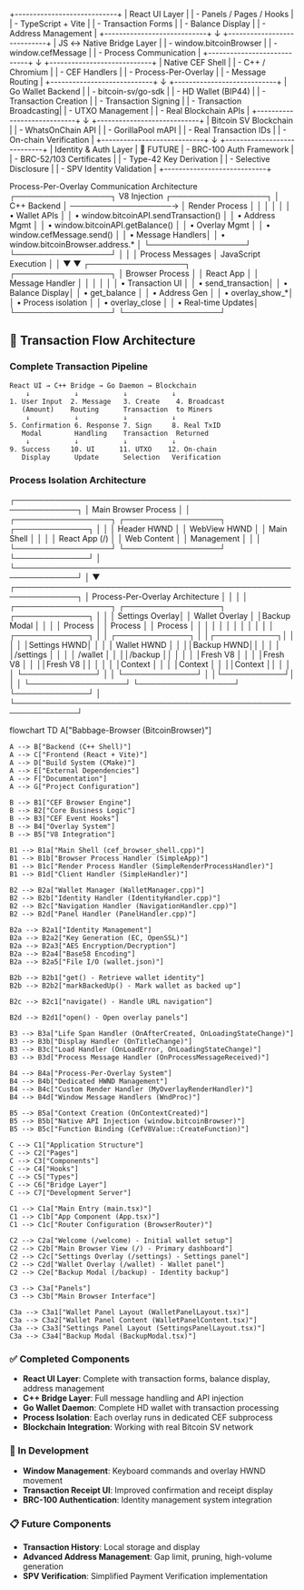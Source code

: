 +----------------------------+
|        React UI Layer     |
|  - Panels / Pages / Hooks |
|  - TypeScript + Vite      |
|  - Transaction Forms      |
|  - Balance Display        |
|  - Address Management     |
+----------------------------+
            ↓
+----------------------------+
|   JS ↔ Native Bridge Layer |
|  - window.bitcoinBrowser   |
|  - window.cefMessage       |
|  - Process Communication   |
+----------------------------+
            ↓
+----------------------------+
|     Native CEF Shell       |
|  - C++ / Chromium          |
|  - CEF Handlers            |
|  - Process-Per-Overlay     |
|  - Message Routing         |
+----------------------------+
            ↓
+----------------------------+
|   Go Wallet Backend        |
|  - bitcoin-sv/go-sdk       |
|  - HD Wallet (BIP44)       |
|  - Transaction Creation    |
|  - Transaction Signing     |
|  - Transaction Broadcasting|
|  - UTXO Management         |
|  - Real Blockchain APIs    |
+----------------------------+
            ↓
+----------------------------+
| Bitcoin SV Blockchain      |
|  - WhatsOnChain API        |
|  - GorillaPool mAPI        |
|  - Real Transaction IDs    |
|  - On-chain Verification   |
+----------------------------+
            ↓
+----------------------------+
| Identity & Auth Layer      | 🚧 FUTURE
|  - BRC-100 Auth Framework  |
|  - BRC-52/103 Certificates |
|  - Type-42 Key Derivation  |
|  - Selective Disclosure    |
|  - SPV Identity Validation |
+----------------------------+



Process-Per-Overlay Communication Architecture
┌─────────────────┐    V8 Injection    ┌─────────────────┐
│   C++ Backend   │ ──────────────────→ │  Render Process │
│                 │                     │                 │
│ • Wallet APIs   │                     │ • window.bitcoinAPI.sendTransaction() │
│ • Address Mgmt  │                     │ • window.bitcoinAPI.getBalance() │
│ • Overlay Mgmt  │                     │ • window.cefMessage.send() │
│ • Message Handlers│                   │ • window.bitcoinBrowser.address.* │
└─────────────────┘                     └─────────────────┘
         │                                        │
         │ Process Messages                       │ JavaScript Execution
         │                                        │
         ▼                                        ▼
┌─────────────────┐                     ┌─────────────────┐
│ Browser Process │                     │   React App     │
│ Message Handler │                     │                 │
│                 │                     │ • Transaction UI │
│ • send_transaction│                   │ • Balance Display│
│ • get_balance   │                     │ • Address Gen   │
│ • overlay_show_*│                     │ • Process isolation │
│ • overlay_close │                     │ • Real-time Updates│
└─────────────────┘                     └─────────────────┘

## 🔄 Transaction Flow Architecture

### Complete Transaction Pipeline
```
React UI → C++ Bridge → Go Daemon → Blockchain
    ↓           ↓           ↓           ↓
1. User Input  2. Message   3. Create    4. Broadcast
   (Amount)    Routing      Transaction  to Miners
    ↓           ↓           ↓           ↓
5. Confirmation 6. Response 7. Sign     8. Real TxID
   Modal        Handling    Transaction  Returned
    ↓           ↓           ↓           ↓
9. Success     10. UI      11. UTXO    12. On-chain
   Display      Update      Selection   Verification
```

### Process Isolation Architecture
┌─────────────────────────────────────────────────────────────┐
│                    Main Browser Process                     │
│  ┌─────────────────┐  ┌─────────────────┐  ┌─────────────┐  │
│  │   Header HWND   │  │  WebView HWND   │  │ Main Shell  │  │
│  │ React App (/)   │  │ Web Content     │  │ Management  │  │
│  └─────────────────┘  └─────────────────┘  └─────────────┘  │
└─────────────────────────────────────────────────────────────┘
                              │
                              ▼
┌─────────────────────────────────────────────────────────────┐
│              Process-Per-Overlay Architecture               │
│                                                             │
│  ┌─────────────────┐  ┌─────────────────┐  ┌─────────────┐  │
│  │ Settings Overlay│  │  Wallet Overlay │  │Backup Modal │  │
│  │   Process       │  │    Process      │  │   Process   │  │
│  │                 │  │                 │  │             │  │
│  │ ┌─────────────┐ │  │ ┌─────────────┐ │  │┌───────────┐│  │
│  │ │Settings HWND│ │  │ │ Wallet HWND │ │  ││Backup HWND││  │
│  │ │/settings    │ │  │ │ /wallet     │ │  ││/backup    ││  │
│  │ │Fresh V8     │ │  │ │Fresh V8     │ │  ││Fresh V8   ││  │
│  │ │Context      │ │  │ │Context      │ │  ││Context    ││  │
│  │ └─────────────┘ │  │ └─────────────┘ │  │└───────────┘│  │
│  └─────────────────┘  └─────────────────┘  └─────────────┘  │
└─────────────────────────────────────────────────────────────┘



flowchart TD
    A["Babbage-Browser (BitcoinBrowser)"]

    A --> B["Backend (C++ Shell)"]
    A --> C["Frontend (React + Vite)"]
    A --> D["Build System (CMake)"]
    A --> E["External Dependencies"]
    A --> F["Documentation"]
    A --> G["Project Configuration"]

    B --> B1["CEF Browser Engine"]
    B --> B2["Core Business Logic"]
    B --> B3["CEF Event Hooks"]
    B --> B4["Overlay System"]
    B --> B5["V8 Integration"]

    B1 --> B1a["Main Shell (cef_browser_shell.cpp)"]
    B1 --> B1b["Browser Process Handler (SimpleApp)"]
    B1 --> B1c["Render Process Handler (SimpleRenderProcessHandler)"]
    B1 --> B1d["Client Handler (SimpleHandler)"]

    B2 --> B2a["Wallet Manager (WalletManager.cpp)"]
    B2 --> B2b["Identity Handler (IdentityHandler.cpp)"]
    B2 --> B2c["Navigation Handler (NavigationHandler.cpp)"]
    B2 --> B2d["Panel Handler (PanelHandler.cpp)"]

    B2a --> B2a1["Identity Management"]
    B2a --> B2a2["Key Generation (EC, OpenSSL)"]
    B2a --> B2a3["AES Encryption/Decryption"]
    B2a --> B2a4["Base58 Encoding"]
    B2a --> B2a5["File I/O (wallet.json)"]

    B2b --> B2b1["get() - Retrieve wallet identity"]
    B2b --> B2b2["markBackedUp() - Mark wallet as backed up"]

    B2c --> B2c1["navigate() - Handle URL navigation"]

    B2d --> B2d1["open() - Open overlay panels"]

    B3 --> B3a["Life Span Handler (OnAfterCreated, OnLoadingStateChange)"]
    B3 --> B3b["Display Handler (OnTitleChange)"]
    B3 --> B3c["Load Handler (OnLoadError, OnLoadingStateChange)"]
    B3 --> B3d["Process Message Handler (OnProcessMessageReceived)"]

    B4 --> B4a["Process-Per-Overlay System"]
    B4 --> B4b["Dedicated HWND Management"]
    B4 --> B4c["Custom Render Handler (MyOverlayRenderHandler)"]
    B4 --> B4d["Window Message Handlers (WndProc)"]

    B5 --> B5a["Context Creation (OnContextCreated)"]
    B5 --> B5b["Native API Injection (window.bitcoinBrowser)"]
    B5 --> B5c["Function Binding (CefV8Value::CreateFunction)"]

    C --> C1["Application Structure"]
    C --> C2["Pages"]
    C --> C3["Components"]
    C --> C4["Hooks"]
    C --> C5["Types"]
    C --> C6["Bridge Layer"]
    C --> C7["Development Server"]

    C1 --> C1a["Main Entry (main.tsx)"]
    C1 --> C1b["App Component (App.tsx)"]
    C1 --> C1c["Router Configuration (BrowserRouter)"]

    C2 --> C2a["Welcome (/welcome) - Initial wallet setup"]
    C2 --> C2b["Main Browser View (/) - Primary dashboard"]
    C2 --> C2c["Settings Overlay (/settings) - Settings panel"]
    C2 --> C2d["Wallet Overlay (/wallet) - Wallet panel"]
    C2 --> C2e["Backup Modal (/backup) - Identity backup"]

    C3 --> C3a["Panels"]
    C3 --> C3b["Main Browser Interface"]

    C3a --> C3a1["Wallet Panel Layout (WalletPanelLayout.tsx)"]
    C3a --> C3a2["Wallet Panel Content (WalletPanelContent.tsx)"]
    C3a --> C3a3["Settings Panel Layout (SettingsPanelLayout.tsx)"]
    C3a --> C3a4["Backup Modal (BackupModal.tsx)"]

### ✅ Completed Components
- **React UI Layer**: Complete with transaction forms, balance display, address management
- **C++ Bridge Layer**: Full message handling and API injection
- **Go Wallet Daemon**: Complete HD wallet with transaction processing
- **Process Isolation**: Each overlay runs in dedicated CEF subprocess
- **Blockchain Integration**: Working with real Bitcoin SV network

### 🚧 In Development
- **Window Management**: Keyboard commands and overlay HWND movement
- **Transaction Receipt UI**: Improved confirmation and receipt display
- **BRC-100 Authentication**: Identity management system integration

### 📋 Future Components
- **Transaction History**: Local storage and display
- **Advanced Address Management**: Gap limit, pruning, high-volume generation
- **SPV Verification**: Simplified Payment Verification implementation
